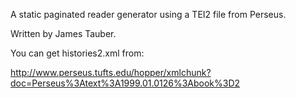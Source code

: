 A static paginated reader generator using a TEI2 file from Perseus.

Written by James Tauber.

You can get histories2.xml from:

http://www.perseus.tufts.edu/hopper/xmlchunk?doc=Perseus%3Atext%3A1999.01.0126%3Abook%3D2
